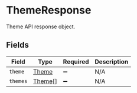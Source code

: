 # ThemeResponse

Theme API response object.


## Fields

| Field                                   | Type                                    | Required                                | Description                             |
| --------------------------------------- | --------------------------------------- | --------------------------------------- | --------------------------------------- |
| `theme`                                 | [Theme](../../models/shared/theme.md)   | :heavy_minus_sign:                      | N/A                                     |
| `themes`                                | [Theme](../../models/shared/theme.md)[] | :heavy_minus_sign:                      | N/A                                     |